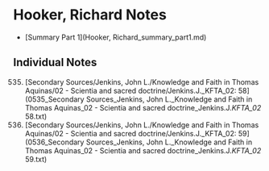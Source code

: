 # Hooker, Richard Notes

- [Summary Part 1](Hooker, Richard_summary_part1.md)

## Individual Notes

535. [Secondary Sources/Jenkins, John L./Knowledge and Faith in Thomas Aquinas/02 - Scientia and sacred doctrine/Jenkins.J._KFTA_02:  58](0535_Secondary Sources_Jenkins, John L._Knowledge and Faith in Thomas Aquinas_02 - Scientia and sacred doctrine_Jenkins.J._KFTA_02_  58.txt)
536. [Secondary Sources/Jenkins, John L./Knowledge and Faith in Thomas Aquinas/02 - Scientia and sacred doctrine/Jenkins.J._KFTA_02:  59](0536_Secondary Sources_Jenkins, John L._Knowledge and Faith in Thomas Aquinas_02 - Scientia and sacred doctrine_Jenkins.J._KFTA_02_  59.txt)
